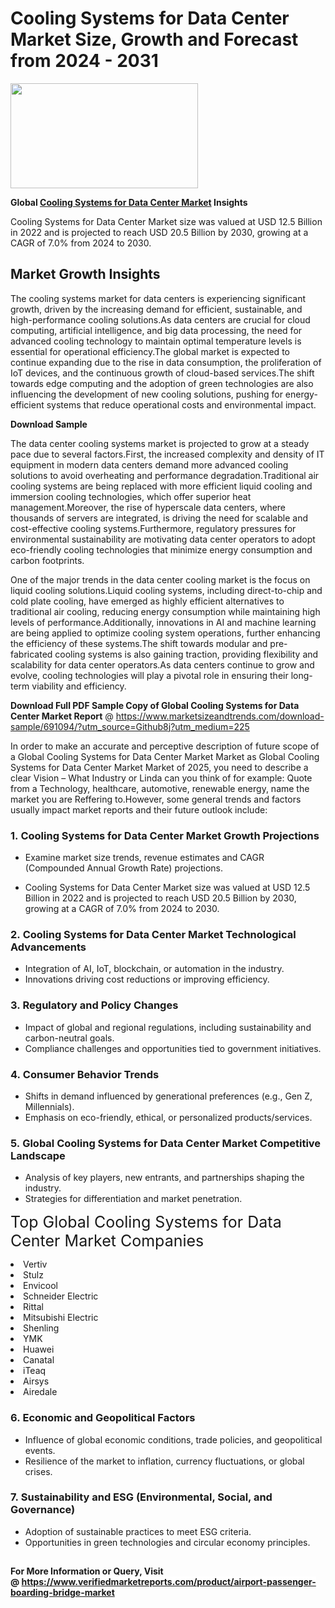 <H1>Cooling Systems for Data Center Market Size, Growth and Forecast from 2024 - 2031</H1><img class="aligncenter size-medium wp-image-584254" src="https://thirdeyenews.in/wp-content/uploads/2024/09/Global-Market-Research-300x168.jpeg" alt="" width="300" height="168" /><p><strong>Global&nbsp;<a href="https://www.marketsizeandtrends.com/download-sample/691094/?utm_source=Github8j?utm_medium=225">Cooling Systems for Data Center Market</a> Insights</strong></p><p>Cooling Systems for Data Center Market size was valued at USD 12.5 Billion in 2022 and is projected to reach USD 20.5 Billion by 2030, growing at a CAGR of 7.0% from 2024 to 2030.</p><p><h2>Market Growth Insights</h2> <p>The cooling systems market for data centers is experiencing significant growth, driven by the increasing demand for efficient, sustainable, and high-performance cooling solutions.As data centers are crucial for cloud computing, artificial intelligence, and big data processing, the need for advanced cooling technology to maintain optimal temperature levels is essential for operational efficiency.The global market is expected to continue expanding due to the rise in data consumption, the proliferation of IoT devices, and the continuous growth of cloud-based services.The shift towards edge computing and the adoption of green technologies are also influencing the development of new cooling solutions, pushing for energy-efficient systems that reduce operational costs and environmental impact.</p> <p><strong>Download Sample</strong></p> <p>The data center cooling systems market is projected to grow at a steady pace due to several factors.First, the increased complexity and density of IT equipment in modern data centers demand more advanced cooling solutions to avoid overheating and performance degradation.Traditional air cooling systems are being replaced with more efficient liquid cooling and immersion cooling technologies, which offer superior heat management.Moreover, the rise of hyperscale data centers, where thousands of servers are integrated, is driving the need for scalable and cost-effective cooling systems.Furthermore, regulatory pressures for environmental sustainability are motivating data center operators to adopt eco-friendly cooling technologies that minimize energy consumption and carbon footprints.</p> <p>One of the major trends in the data center cooling market is the focus on liquid cooling solutions.Liquid cooling systems, including direct-to-chip and cold plate cooling, have emerged as highly efficient alternatives to traditional air cooling, reducing energy consumption while maintaining high levels of performance.Additionally, innovations in AI and machine learning are being applied to optimize cooling system operations, further enhancing the efficiency of these systems.The shift towards modular and pre-fabricated cooling systems is also gaining traction, providing flexibility and scalability for data center operators.As data centers continue to grow and evolve, cooling technologies will play a pivotal role in ensuring their long-term viability and efficiency.</p> <p><span class=""><strong>Download Full PDF Sample Copy of Global Cooling Systems for Data Center Market Report</strong> @ <a href="https://www.marketsizeandtrends.com/download-sample/691094/?utm_source=Github8j?utm_medium=225" target="_blank">https://www.marketsizeandtrends.com/download-sample/691094/?utm_source=Github8j?utm_medium=225</a></span></p><p>In order to make an accurate and perceptive description of future scope of a Global&nbsp;Cooling Systems for Data Center Market Market as Global&nbsp;Cooling Systems for Data Center Market Market of 2025, you need to describe a clear Vision &ndash; What Industry or Linda can you think of for example: Quote from a Technology, healthcare, automotive, renewable energy, name the market you are Reffering to.However, some general trends and factors usually impact market reports and their future outlook include:</p><h3>1.&nbsp;<strong>Cooling Systems for Data Center Market Growth Projections</strong></h3><ul><li>Examine market size trends, revenue estimates and CAGR (Compounded Annual Growth Rate) projections.</li><li><p>Cooling Systems for Data Center Market size was valued at USD 12.5 Billion in 2022 and is projected to reach USD 20.5 Billion by 2030, growing at a CAGR of 7.0% from 2024 to 2030.</p></li></ul><h3>2.&nbsp;<strong>Cooling Systems for Data Center Market Technological Advancements</strong></h3><ul><li>Integration of AI, IoT, blockchain, or automation in the industry.</li><li>Innovations driving cost reductions or improving efficiency.</li></ul><h3>3.&nbsp;<strong>Regulatory and Policy Changes</strong></h3><ul><li>Impact of global and regional regulations, including sustainability and carbon-neutral goals.</li><li>Compliance challenges and opportunities tied to government initiatives.</li></ul><h3>4.&nbsp;<strong>Consumer Behavior Trends</strong></h3><ul><li>Shifts in demand influenced by generational preferences (e.g., Gen Z, Millennials).</li><li>Emphasis on eco-friendly, ethical, or personalized products/services.</li></ul><h3>5.&nbsp;<strong>Global Cooling Systems for Data Center Market Competitive Landscape</strong></h3><ul><li>Analysis of key players, new entrants, and partnerships shaping the industry.</li><li>Strategies for differentiation and market penetration.</li></ul><p data-pm-slice="1 1 []"><span style="color: inherit; font-family: inherit; font-size: 25px;">Top Global Cooling Systems for Data Center Market Companies</span></p><div class="" data-test-id=""><p><li>Vertiv</li><li> Stulz</li><li> Envicool</li><li> Schneider Electric</li><li> Rittal</li><li> Mitsubishi Electric</li><li> Shenling</li><li> YMK</li><li> Huawei</li><li> Canatal</li><li> iTeaq</li><li> Airsys</li><li> Airedale</li></p></div><h3>6.&nbsp;<strong>Economic and Geopolitical Factors</strong></h3><ul><li>Influence of global economic conditions, trade policies, and geopolitical events.</li><li>Resilience of the market to inflation, currency fluctuations, or global crises.</li></ul><h3>7.&nbsp;<strong>Sustainability and ESG (Environmental, Social, and Governance)</strong></h3><ul><li>Adoption of sustainable practices to meet ESG criteria.</li><li>Opportunities in green technologies and circular economy principles.</li></ul><h2><strong style="font-size: 14px;">For More Information or Query, Visit @&nbsp;</strong><a style="background-color: #ffffff; font-size: 14px;" href="https://www.marketsizeandtrends.com/report/cooling-systems-for-data-center-market/" target="_blank">https://www.verifiedmarketreports.com/product/airport-passenger-boarding-bridge-market</a></h2>